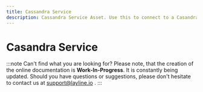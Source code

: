 ```yaml
---
title: Cassandra Service
description: Cassandra Service Asset. Use this to connect to a Casandra or AWS Keyspaces database.
---
```


# Casandra Service

:::note Can't find what you are looking for?
Please note, that the creation of the online documentation is **Work-In-Progress**. It is constantly being updated.
Should you have questions or suggestions, please don't hesitate to contact us at support@layline.io .
:::


